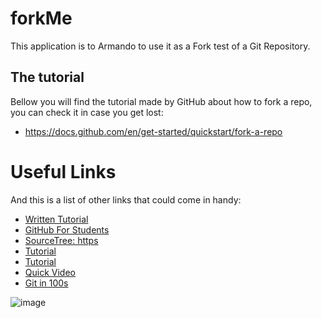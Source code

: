 # forkMe

This application is to Armando to use it as a Fork test of a Git Repository. 

## The tutorial

Bellow you will find the tutorial made by GitHub about how to fork a repo, you can check it in case you get lost: 
- https://docs.github.com/en/get-started/quickstart/fork-a-repo

# Useful Links
And this is a list of other links that could come in handy: 

- [Written Tutorial](https://www.freecodecamp.org/news/introduction-to-git-and-github/)
- [GitHub For Students](https://education.github.com/students )
- [SourceTree: https](//www.sourcetreeapp.com/ )
- [Tutorial](https://www.youtube.com/watch?v=8JJ101D3knE)
- [Tutorial](https://www.youtube.com/watch?v=tRZGeaHPoaw)
- [Quick Video](https://www.youtube.com/watch?v=HkdAHXoRtos)
- [Git in 100s](https://www.youtube.com/watch?v=hwP7WQkmECE)

![image](https://github.com/PULPLIX/forkMe/assets/44217215/fc8ccca6-5b38-4190-bd77-34ff71c9cbf0)



